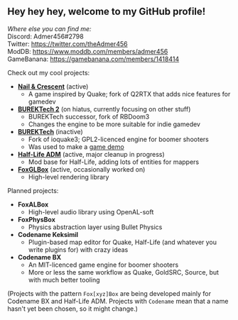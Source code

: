 
## Hey hey hey, welcome to my GitHub profile!

*Where else you can find me:*  
Discord: Admer456#2798  
Twitter: https://twitter.com/theAdmer456  
ModDB: https://www.moddb.com/members/admer456  
GameBanana: https://gamebanana.com/members/1418414

Check out my cool projects:
* [**Nail & Crescent**](https://github.com/Admer456/Nail-Crescent) (active)
    - A game inspired by Quake; fork of Q2RTX that adds nice features for gamedev
* [**BUREKTech 2**](https://github.com/Admer456/burektech2) (on hiatus, currently focusing on other stuff)
    - BUREKTech successor, fork of RBDoom3
    - Changes the engine to be more suitable for indie gamedev
* [**BUREKTech**](https://github.com/Admer456/ioq3-burek) (inactive)
    - Fork of ioquake3; GPL2-licenced engine for boomer shooters
    - Was used to make a [game demo](https://www.youtube.com/watch?v=SzYP1LTfNuk&t=1668s)
* [**Half-Life ADM**](https://github.com/Admer456/halflife-ADM) (active, major cleanup in progress)
    - Mod base for Half-Life, adding lots of entities for mappers
* [**FoxGLBox**](https://github.com/Admer456/FoxGLBox) (active, occasionally worked on)
    - High-level rendering library

Planned projects:
* **FoxALBox**
    - High-level audio library using OpenAL-soft
* **FoxPhysBox**
    - Physics abstraction layer using Bullet Physics
* **Codename Keksimil**
    - Plugin-based map editor for Quake, Half-Life (and whatever you write plugins for) with crazy ideas
* **Codename BX**
    - An MIT-licenced game engine for boomer shooters
    - More or less the same workflow as Quake, GoldSRC, Source, but with much better tooling

(Projects with the pattern `Fox[xyz]Box` are being developed mainly for Codename BX and Half-Life ADM. Projects with `Codename` mean that a name hasn't yet been chosen, so it might change.)
